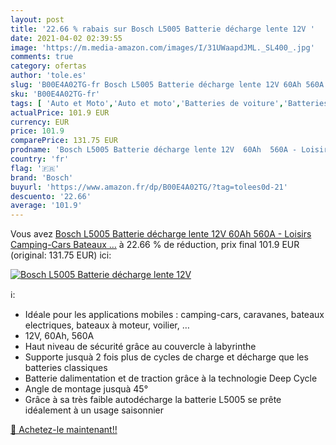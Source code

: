 ```yaml
---
layout: post
title: '22.66 % rabais sur Bosch L5005 Batterie décharge lente 12V '
date: 2021-04-02 02:39:55
image: 'https://m.media-amazon.com/images/I/31UWaapdJML._SL400_.jpg'
comments: true
category: ofertas
author: 'tole.es'
slug: 'B00E4A02TG-fr Bosch L5005 Batterie décharge lente 12V 60Ah 560A -...'
sku: 'B00E4A02TG-fr'
tags: [ 'Auto et Moto','Auto et moto','Batteries de voiture','Batteries et accessoires pour auto','Pièces détachées auto','bosch', ]
actualPrice: 101.9 EUR
currency: EUR
price: 101.9
comparePrice: 131.75 EUR
prodname: 'Bosch L5005 Batterie décharge lente 12V  60Ah  560A - Loisirs  Camping-Cars  Bateaux  …'
country: 'fr'
flag: '🇫🇷'
brand: 'Bosch'
buyurl: 'https://www.amazon.fr/dp/B00E4A02TG/?tag=tolees0d-21'
descuento: '22.66'
average: '101.9'
---
```


Vous avez [Bosch L5005 Batterie décharge lente 12V  60Ah  560A - Loisirs  Camping-Cars  Bateaux  …](https://www.amazon.fr/dp/B00E4A02TG/?tag=tolees0d-21)  à  22.66 % de réduction, prix final  101.9 EUR (original: 131.75 EUR) ici:

[![Bosch L5005 Batterie décharge lente 12V ](https://m.media-amazon.com/images/I/31UWaapdJML._SL400_.jpg)](https://www.amazon.fr/dp/B00E4A02TG/?tag=tolees0d-21)

ℹ️:

- Idéale pour les applications mobiles : camping-cars, caravanes, bateaux electriques, bateaux à moteur, voilier, …
- 12V, 60Ah, 560A
- Haut niveau de sécurité grâce au couvercle à labyrinthe
- Supporte jusquà 2 fois plus de cycles de charge et décharge que les batteries classiques
- Batterie dalimentation et de traction grâce à la technologie Deep Cycle
- Angle de montage jusquà 45°
- Grâce à sa très faible autodécharge la batterie L5005 se prête idéalement à un usage saisonnier

[🛒 Achetez-le maintenant!!](https://www.amazon.fr/dp/B00E4A02TG/?tag=tolees0d-21)
